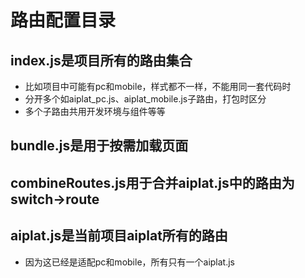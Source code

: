 # 路由配置目录

## index.js是项目所有的路由集合
 - 比如项目中可能有pc和mobile，样式都不一样，不能用同一套代码时
 - 分开多个如aiplat_pc.js、aiplat_mobile.js子路由，打包时区分
 - 多个子路由共用开发环境与组件等等

## bundle.js是用于按需加载页面

## combineRoutes.js用于合并aiplat.js中的路由为switch->route

## aiplat.js是当前项目aiplat所有的路由
 - 因为这已经是适配pc和mobile，所有只有一个aiplat.js